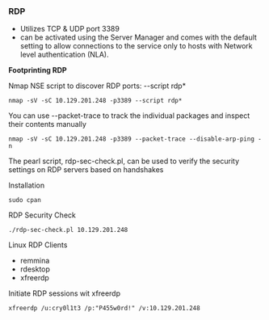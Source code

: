 
### RDP

- Utilizes TCP & UDP port 3389
- can be activated using the Server Manager and comes with the default setting to allow connections to the service only to hosts with Network level authentication (NLA).

**Footprinting RDP**

Nmap NSE script to discover RDP ports: --script rdp*
```
nmap -sV -sC 10.129.201.248 -p3389 --script rdp*
```


You can use --packet-trace to track the individual packages and inspect their contents manually
```
nmap -sV -sC 10.129.201.248 -p3389 --packet-trace --disable-arp-ping -n
```

The pearl script, rdp-sec-check.pl, can be used to verify the security settings on RDP servers based on handshakes

Installation
```
sudo cpan
```

RDP Security Check
```
./rdp-sec-check.pl 10.129.201.248
```

Linux RDP Clients
- remmina
- rdesktop
- xfreerdp

Initiate RDP sessions wit xfreerdp
```
xfreerdp /u:cry0l1t3 /p:"P455w0rd!" /v:10.129.201.248
```

